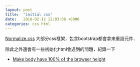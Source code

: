 ```yaml
---
layout: post
title:  "initial css"
date:   2018-02-12 12:03:06 +0800
categories: css html
---
```

[Normalize.css][normalize] 大部分css框架，包含bootstrap都會拿來重設元件．

除此之外還會有一些初始化html會遇到的問題，紀錄一下

* [Make body have 100% of the browser height][height]


[normalize]: http://necolas.github.io/normalize.css/
[height]: https://stackoverflow.com/questions/6654958/make-body-have-100-of-the-browser-height
